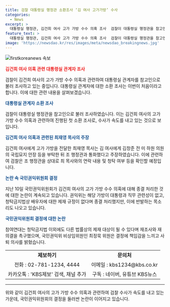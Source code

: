 ```yaml
---
title: 검찰 대통령실 행정관 소환조사 ‘김 여사 고가가방’ 수사
categories:
  - News
excerpt: >
  대통령실 행정관, 김건희 여사 고가 가방 수수 의혹 조사  검찰이 대통령실 행정관을 참고인으로 소환하며 고가 가방 수수 의혹 조사를 가속화하고 있습니다. 김건희 여사를 보좌하는 대통령실 관계자에 대한 첫 소환 조사로, 최재영 목사의 주장과 국민권익위원회의 결정을 둘러싼 논란도 지속되고 있습니다. 권익위의 결정에 대한 비상임위원의 사퇴 의사도 나왔습니다. (150자)
feature_text: >
  대통령실 행정관, 김건희 여사 고가 가방 수수 의혹 조사  검찰이 대통령실 행정관을 참고인으로 소환하며 고가 가방 수수 의혹 조사를 가속화하고 있습니다. 김건희 여사를 보좌하는 대통령실 관계자에 대한 첫 소환 조사로, 최재영 목사의 주장과 국민권익위원회의 결정을 둘러싼 논란도 지속되고 있습니다. 권익위의 결정에 대한 비상임위원의 사퇴 의사도 나왔습니다. (150자)
image: 'https://newsdao.kr/res/images/meta/newsdao_breakingnews.jpg'
---
```


<p><img src="https://newsdao.kr/res/images/meta/newsdao_breakingnews.jpg" alt="firstkoreanews 속보" /></p>

<p><b><span style="color: #ee2323;">김건희 여사 의혹 관련 대통령실 관계자 조사</span></b></p>

<p data-ke-size="size16">검찰이 김건희 여사의 고가 가방 수수 의혹과 관련하여 대통령실 관계자를 참고인으로 불러 조사하고 있는 중입니다. 대통령실 관계자에 대한 소환 조사는 이번이 처음이라고 합니다. 이에 대한 관련 내용을 살펴보겠습니다.</p>

<p><b><span style="color: #1a5490;">대통령실 관계자 소환 조사</span></b></p>

<p data-ke-size="size16">검찰이 대통령실 행정관을 참고인으로 불러 조사하였습니다. 이는 김건희 여사의 고가 가방 수수 의혹과 관련하여 진행된 첫 소환 조사로, 수사가 속도를 내고 있는 것으로 보입니다.</p>

<p><b><span style="color: #1a5490;">김건희 여사 의혹과 관련된 최재영 목사의 주장</span></b></p>

<p data-ke-size="size16">김건희 여사에게 고가 가방을 전달한 최재영 목사는 김 여사에게 김창준 전 미 하원 의원의 국립묘지 안장 등을 부탁한 뒤 조 행정관과 통화했다고 주장하였습니다. 이에 관련하여 검찰은 조 행정관을 상대로 최 목사와의 연락 내용 및 청탁 여부 등을 확인할 예정입니다.</p>

<p><b><span style="color: #1a5490;">논란 속 국민권익위원회 결정</span></b></p>

<p data-ke-size="size16">지난 10일 국민권익위원회가 김건희 여사의 고가 가방 수수 의혹에 대해 종결 처리한 것에 대한 논란이 계속되고 있습니다. 권익위는 해당 가방이 대통령과 직무 관련성이 없고, 청탁금지법상 배우자에 대한 제재 규정이 없다며 종결 처리했지만, 이에 반발하는 목소리도 나오고 있습니다.</p>

<p><b><span style="color: #1a5490;">국민권익위원회 결정에 대한 논란</span></b></p>

<p data-ke-size="size16">참여연대는 청탁금지법 이외에도 다른 법률상의 제재 대상이 될 수 있다며 재조사와 재의결을 촉구했으며, 국민권익위 비상임위원인 최정묵 위원은 결정에 책임감을 느끼고 사퇴 의사를 밝혔습니다.</p>

<table>
    <tr>
        <td style="text-align: center; height: 17px;"><b>제보하기</b></td>
        <td style="text-align: center; height: 17px;"><b>문의처</b></td>
    </tr>
    <tr>
        <td style="text-align: center; height: 17px;">전화 : 02-781-1234, 4444</td>
        <td style="text-align: center; height: 17px;">이메일 : kbs1234@kbs.co.kr</td>
    </tr>
    <tr>
        <td style="text-align: center; height: 17px;">카카오톡 : 'KBS제보' 검색, 채널 추가</td>
        <td style="text-align: center; height: 17px;">구독 : 네이버, 유튜브 KBS뉴스</td>
    </tr>
</table>

<hr>

<p data-ke-size="size16">위와 같이 김건희 여사의 고가 가방 수수 의혹과 관련하여 검찰 수사가 속도를 내고 있는 가운데, 국민권익위원회의 결정을 둘러싼 논란이 이어지고 있습니다.</p>

